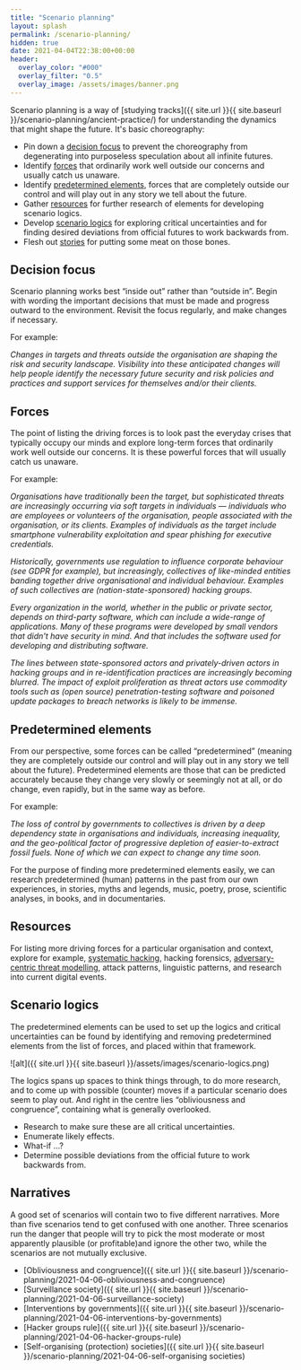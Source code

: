 ```yaml
---
title: "Scenario planning"
layout: splash
permalink: /scenario-planning/
hidden: true
date: 2021-04-04T22:38:00+00:00
header:
  overlay_color: "#000"
  overlay_filter: "0.5"
  overlay_image: /assets/images/banner.png
---
```


Scenario planning is a way of [studying tracks]({{ site.url }}{{ site.baseurl }}/scenario-planning/ancient-practice/) for understanding the dynamics that might shape the future. It's basic choreography:

* Pin down a [decision focus](#decision-focus) to prevent the choreography from degenerating into purposeless speculation about all infinite futures.
* Identify [forces](#forces) that ordinarily work well outside our concerns and usually catch us unaware.
* Identify [predetermined elements](#predetermined-elements), forces that are completely outside our control and will play out in any story we tell about the future.
* Gather [resources](#resources) for further research of elements for developing scenario logics.
* Develop [scenario logics](#scenario-logics) for exploring critical uncertainties and for finding desired deviations from official futures to work backwards from.
* Flesh out [stories](#narratives) for putting some meat on those bones.

## Decision focus

Scenario planning works best “inside out” rather than “outside in”. Begin with wording the important decisions that must be made and progress outward to the environment. Revisit the focus regularly, and make changes if necessary.

For example:

_Changes in targets and threats outside the organisation are shaping the risk and security landscape. Visibility into these anticipated changes will help people identify the necessary future security and risk policies and practices and support services for themselves and/or their clients._

## Forces

The point of listing the driving forces is to look past the everyday crises that typically occupy our minds and explore long-term forces that ordinarily work well outside our concerns. It is these powerful forces that will usually catch us unaware.

For example:

_Organisations have traditionally been the target, but sophisticated threats are increasingly occurring via soft targets in individuals — individuals who are employees or volunteers of the organisation, people associated with the organisation, or its clients. Examples of individuals as the target include smartphone vulnerability exploitation and spear phishing for executive credentials._

_Historically, governments use regulation to influence corporate behaviour (see GDPR for example), but increasingly, collectives of like-minded entities banding together drive organisational and individual behaviour. Examples of such collectives are (nation-state-sponsored) hacking groups._

_Every organization in the world, whether in the public or private sector, depends on third-party software, which can include a wide-range of applications. Many of these programs were developed by small vendors that didn't have security in mind. And that includes the software used for developing and distributing software._

_The lines between state-sponsored actors and privately-driven actors in hacking groups and in re-identification practices are increasingly becoming blurred. The impact of exploit proliferation as threat actors use commodity tools such as (open source) penetration-testing software and poisoned update packages to breach networks is likely to be immense._

## Predetermined elements

From our perspective, some forces can be called “predetermined” (meaning they are completely outside our control and will play out in any story we tell about the future). Predetermined elements are those that can be predicted accurately because they change very slowly or seemingly not at all, or do change, even rapidly, but in the same way as before.

For example:

_The loss of control by governments to collectives is driven by a deep dependency state in organisations and individuals, increasing inequality, and the geo-political factor of progressive depletion of easier-to-extract fossil fuels. None of which we can expect to change any time soon._

For the purpose of finding more predetermined elements easily, we can research predetermined (human) patterns in the past from our own experiences, in stories, myths and legends, music, poetry, prose, scientific analyses, in books, and in documentaries. 

## Resources

For listing more driving forces for a particular organisation and context, explore for example, [systematic hacking](https://github.com/tymyrddin/orchard/tree/main/trees), hacking forensics, [adversary-centric threat modelling](https://github.com/tymyrddin/orchard/tree/main/threat-modelling), attack patterns, linguistic patterns, and research into current digital events. 

## Scenario logics

The predetermined elements can be used to set up the logics and critical uncertainties can be found by identifying and removing predetermined elements from the list of forces, and placed within that framework.

![alt]({{ site.url }}{{ site.baseurl }}/assets/images/scenario-logics.png)

The logics spans up spaces to think things through, to do more research, and to come up with possible (counter) moves if a particular scenario does seem to play out. And right in the centre lies “obliviousness and congruence”, containing what is generally overlooked. 

* Research to make sure these are all critical uncertainties.
* Enumerate likely effects.
* What-if ...?
* Determine possible deviations from the official future to work backwards from. 

## Narratives

A good set of scenarios will contain two to five different narratives. More than five scenarios tend to get confused with one another. Three scenarios run the danger that people will try to pick the most moderate or most apparently plausible (or profitable)and ignore the other two, while the scenarios are not mutually exclusive.

* [Obliviousness and congruence]({{ site.url }}{{ site.baseurl }}/scenario-planning/2021-04-06-obliviousness-and-congruence)
* [Surveillance society]({{ site.url }}{{ site.baseurl }}/scenario-planning/2021-04-06-surveillance-society)
* [Interventions by governments]({{ site.url }}{{ site.baseurl }}/scenario-planning/2021-04-06-interventions-by-governments)
* [Hacker groups rule]({{ site.url }}{{ site.baseurl }}/scenario-planning/2021-04-06-hacker-groups-rule)
* [Self-organising (protection) societies]({{ site.url }}{{ site.baseurl }}/scenario-planning/2021-04-06-self-organising societies)
